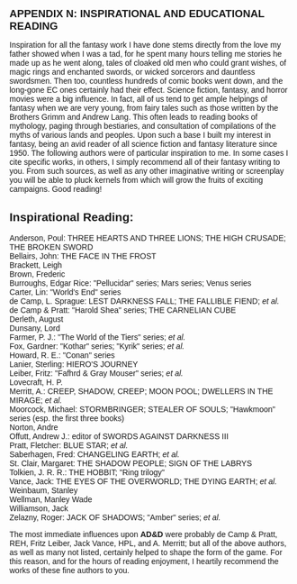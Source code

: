 
<style>
body {font-family: Futura, "Century Gothic", CenturyGothic, AppleGothic, "Trebuchet MS", Arial, sans-serif !important;}
h1 {
   font-size: 133.33% !important;
   font-weight: bold !important;
   text-transform:uppercase !important;
}
h2 {
   font-weight: bold !important;
}
</style>

Appendix N: Inspirational and Educational Reading
=================================================

Inspiration for all the fantasy work I have done stems directly from the love my father showed when I was a tad, for he spent many hours telling me stories he made up as he went along, tales of cloaked old men who could grant wishes, of magic rings and enchanted swords, or wicked sorcerors and dauntless swordsmen. Then too, countless hundreds of comic books went down, and the long-gone EC ones certainly had their effect. Science fiction, fantasy, and horror movies were a big influence. In fact, all of us tend to get ample helpings of fantasy when we are very young, from fairy tales such as those written by the Brothers Grimm and Andrew Lang. This often leads to reading books of mythology, paging through bestiaries, and consultation of compilations of the myths of various lands and peoples. Upon such a base I built my interest in fantasy, being an avid reader of all science fiction and fantasy literature since 1950. The following authors were of particular inspiration to me. In some cases I cite specific works, in others, I simply recommend all of their fantasy writing to you. From such sources, as well as any other imaginative writing or screenplay you will be able to pluck kernels from which will grow the fruits of exciting campaigns. Good reading!  

Inspirational Reading:
----------------------

Anderson, Poul: THREE HEARTS AND THREE LIONS; THE HIGH CRUSADE; THE BROKEN SWORD  
Bellairs, John: THE FACE IN THE FROST  
Brackett, Leigh  
Brown, Frederic  
Burroughs, Edgar Rice: "Pellucidar" series; Mars series; Venus series  
Carter, Lin: "World's End" series  
de Camp, L. Sprague: LEST DARKNESS FALL; THE FALLIBLE FIEND; *et al.*  
de Camp & Pratt: "Harold Shea" series; THE CARNELIAN CUBE  
Derleth, August  
Dunsany, Lord  
Farmer, P. J.: "The World of the Tiers" series; *et al.*  
Fox, Gardner: "Kothar" series; "Kyrik" series; *et al.*  
Howard, R. E.: "Conan" series  
Lanier, Sterling: HIERO'S JOURNEY  
Leiber, Fritz: "Fafhrd & Gray Mouser" series; *et al.*  
Lovecraft, H. P.  
Merritt, A.: CREEP, SHADOW, CREEP; MOON POOL; DWELLERS IN THE MIRAGE; *et al.*  
Moorcock, Michael: STORMBRINGER; STEALER OF SOULS; "Hawkmoon" series (esp. the first three books)  
Norton, Andre  
Offutt, Andrew J.: editor of SWORDS AGAINST DARKNESS III  
Pratt, Fletcher: BLUE STAR; *et al.*  
Saberhagen, Fred: CHANGELING EARTH; *et al.*  
St. Clair, Margaret: THE SHADOW PEOPLE; SIGN OF THE LABRYS  
Tolkien, J. R. R.: THE HOBBIT; "Ring trilogy"  
Vance, Jack: THE EYES OF THE OVERWORLD; THE DYING EARTH; *et al.*  
Weinbaum, Stanley  
Wellman, Manley Wade  
Williamson, Jack  
Zelazny, Roger: JACK OF SHADOWS; "Amber" series; *et al.*  

The most immediate influences upon **AD&D** were probably de Camp & Pratt, REH, Fritz Leiber, Jack Vance, HPL, and A. Merritt; but all of the above authors, as well as many not listed, certainly helped to shape the form of the game. For this reason, and for the hours of reading enjoyment, I heartily recommend the works of these fine authors to you.  
